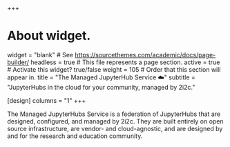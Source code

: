 +++
# About widget.
widget = "blank"  # See https://sourcethemes.com/academic/docs/page-builder/
headless = true  # This file represents a page section.
active = true  # Activate this widget? true/false
weight = 105  # Order that this section will appear in.
title = "The Managed JupyterHub Service ☁️"
subtitle = "JupyterHubs in the cloud for your community, managed by 2i2c."

[design]
  columns = "1"
+++

The Managed JupyterHubs Service is a federation of JupyterHubs that are designed, configured, and managed by 2i2c. They are built entirely on open source infrastructure, are vendor- and cloud-agnostic, and are designed by and for the research and education community.
